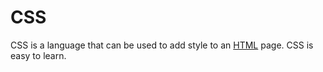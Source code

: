 # CSS

CSS is a language that can be used to add style to an [HTML](/wiki/HTML) page.
CSS is easy to learn.
